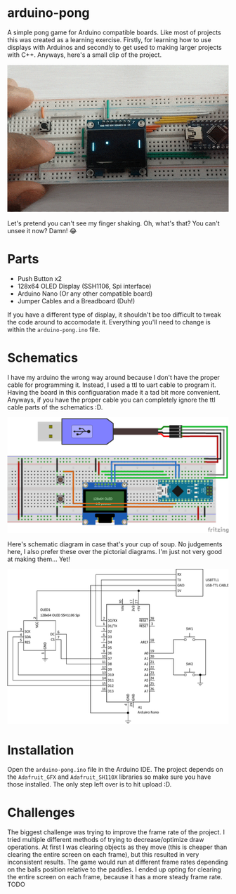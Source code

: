 # arduino-pong

A simple pong game for Arduino compatible boards.
Like most of projects this was created as a learning exercise.
Firstly, for learning how to use displays with Arduinos and
secondly to get used to making larger projects with C++.
Anyways, here's a small clip of the project.

![Game Over GIF](./images/arduino-pong-game-over.gif)

Let's pretend you can't see my finger shaking. Oh, what's that? You can't unsee it now? Damn! :joy:

# Parts

* Push Button x2
* 128x64 OLED Display (SSH1106, Spi interface)
* Arduino Nano (Or any other compatible board)
* Jumper Cables and a Breadboard (Duh!)

If you have a different type of display, it shouldn't be too difficult to tweak the code around to accomodate it. Everything you'll need to change is within the `arduino-pong.ino` file.

# Schematics

I have my arduino the wrong way around because I don't have the proper cable for programming it. Instead, I used a ttl to uart cable to program it. Having the board in this configuaration made it a tad bit more convenient. Anyways, if you have the proper cable you can completely ignore the ttl cable parts of the schematics :D.

![Pictorial Diagram](./images/arduino-pong-fritzing.png)

Here's schematic diagram in case that's your cup of soup. No judgements here, I also prefer these over the pictorial diagrams. I'm just not very good at making them... Yet!

![Schematic Diagram](./images/arduino-pong-schematic.png)

# Installation

Open the `arduino-pong.ino` file in the Arduino IDE. The project depends on the `Adafruit_GFX` and `Adafruit_SH110X` libraries so make sure you have those installed. The only step left over is to hit upload :D.

# Challenges

The biggest challenge was trying to improve the frame rate of the project.
I tried multiple different methods of trying to decrease/optimize draw operations.
At first I was clearing objects as they move (this is cheaper than clearing the entire screen on each frame),
but this resulted in very inconsistent results.
The game would run at different frame rates depending on the balls position relative to the paddles.
I ended up opting for clearing the entire screen on each frame, because it has a more steady frame rate.
TODO